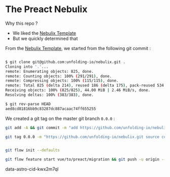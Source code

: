# The Preact Nebulix

Why this repo ?

* We liked the [Nebulix Template](https://github.com/unfolding-io/nebulix.git)
* But we quickly determined that

From the [Nebulix Template](https://github.com/unfolding-io/nebulix.git), we started from the following git commit :

```bash

$ git clone git@github.com:unfolding-io/nebulix.git .
Cloning into '.'...
remote: Enumerating objects: 825, done.
remote: Counting objects: 100% (291/291), done.
remote: Compressing objects: 100% (115/115), done.
remote: Total 825 (delta 214), reused 186 (delta 175), pack-reused 534
Receiving objects: 100% (825/825), 44.00 MiB | 2.46 MiB/s, done.
Resolving deltas: 100% (383/383), done.

$ git rev-parse HEAD
aed8cd81816bb9c83287dc887acaac74ff655255

```

We created a git tag on the master git branch `0.0.0` :

```bash
git add -A && git commit -m "add https://github.com/unfolding-io/nebulix.git source code commit [aed8cd81816bb9c83287dc887acaac74ff655255]" && git push -u origin master

git tag 0.0.0 -m "https://github.com/unfolding-io/nebulix.git source code commit [aed8cd81816bb9c83287dc887acaac74ff655255]" && git push -u origin --tags


git flow init --defaults

git flow feature start vue/to/preact/migration && git push -u origin --all


```
data-astro-cid-kwx2m7ql